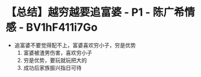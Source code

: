 # 【总结】越穷越要追富婆 - P1 - 陈广希情感 - BV1hF411i7Go

-   追富婆不要觉得配不上，富婆喜欢穷小子，穷是优势
    1.  富婆被渣男伤害，喜欢穷小子
    2.  穷是优势，要玩就玩把大的
    3.  成功后家族振兴指日可待